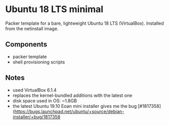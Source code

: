 # Ubuntu 18 LTS minimal
Packer template for a bare, lightweight Ubuntu 18 LTS (VirtualBox). Installed from the netinstall image.

## Components
* packer template
* shell provisioning scripts

## Notes
* used VirtualBox 6.1.4
* replaces the kernel-bundled additions with the latest one
* disk space used in OS: ~1.8GB
* the latest Ubuntu 19.10 Eoan mini installer gives me the bug 
[#1817358](https://bugs.launchpad.net/ubuntu/+source/debian-installer/+bug/1817358

